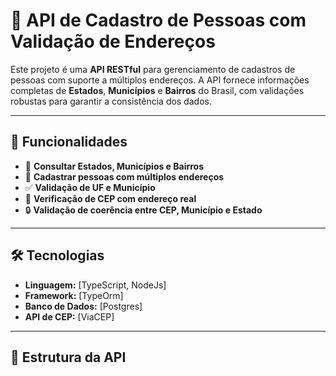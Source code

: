 # 📍 API de Cadastro de Pessoas com Validação de Endereços

Este projeto é uma **API RESTful** para gerenciamento de cadastros de pessoas com suporte a múltiplos endereços. A API fornece informações completas de **Estados**, **Municípios** e **Bairros** do Brasil, com validações robustas para garantir a consistência dos dados.

---

## 🚀 Funcionalidades

- 📌 **Consultar Estados, Municípios e Bairros**
- 👤 **Cadastrar pessoas com múltiplos endereços**
- ✅ **Validação de UF e Município**
- 📍 **Verificação de CEP com endereço real**
- 🔒 **Validação de coerência entre CEP, Município e Estado**

---

## 🛠️ Tecnologias

- **Linguagem:** [TypeScript, NodeJs]
- **Framework:** [TypeOrm]
- **Banco de Dados:** [Postgres]
- **API de CEP:** [ViaCEP]

---

## 📂 Estrutura da API

